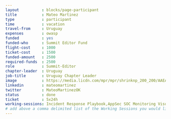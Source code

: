 ```yaml
---
layout          : blocks/page-participant
title           : Mateo Martinez
type            : participant
time            : vacation
travel-from     : Uruguay
expenses        : owasp
funded          : yes
funded-who      : Summit Editor Fund
flight-cost     : 1000
ticket-cost     : 1500
funded-amount   : 2500
required-funds  : 2500
role            : Summit-Editor
chapter-leader  : Uruguay
job-title       : Uruguay Chapter Leader
image           : https://media.licdn.com/mpr/mpr/shrinknp_200_200/AAEAAQAAAAAAAAeMAAAAJDM4YTJiOGI0LWJkZDItNDliOC1iNzU4LWQ3Njk0ZmNhMWUxOQ.jpg
linkedin        : mateomartinez
twitter         : MateoMartinezOK
status          : done
ticket          : 5x24h
working-sessions: Incident Response Playbook,AppSec SOC Monitoring Visualisation,Owasp Latam Region,Owasp Student Chapters,What Should be Added to the Top 10,Threat and Vulnerability Management,Machine Learning and Security,Creating AppSec Talent (next 100k professionals),Sign Ceremony for Owasp Top 10 2017,SAMM - Maturity Models tool,Agile Practices for Security Teams,Hands on Threat Modeling Juice Shop (Deployment & Operations),Threat Modeling Tools
# add above a comma delimited list of the Working Sessions you would like to attend (use the session's title)
---
```

